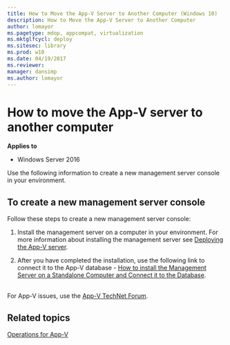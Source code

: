 ```yaml
---
title: How to Move the App-V Server to Another Computer (Windows 10)
description: How to Move the App-V Server to Another Computer
author: lomayor
ms.pagetype: mdop, appcompat, virtualization
ms.mktglfcycl: deploy
ms.sitesec: library
ms.prod: w10
ms.date: 04/19/2017
ms.reviewer: 
manager: dansimp
ms.author: lomayor
---
```



# How to move the App-V server to another computer

**Applies to**
-   Windows Server 2016

Use the following information to create a new management server console in your environment.

## To create a new management server console


Follow these steps to create a new management server console:

1.  Install the management server on a computer in your environment. For more information about installing the management server see [Deploying the App-V server](appv-deploying-the-appv-server.md).

2.  After you have completed the installation, use the following link to connect it to the App-V database - [How to install the Management Server on a Standalone Computer and Connect it to the Database](appv-install-the-management-server-on-a-standalone-computer.md).



<br>For App-V issues, use the [App-V TechNet Forum](https://social.technet.microsoft.com/Forums/en-US/home?forum=mdopappv).

## Related topics

[Operations for App-V](appv-operations.md)
